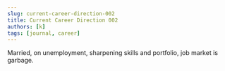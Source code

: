 ```yaml
---
slug: current-career-direction-002
title: Current Career Direction 002
authors: [k]
tags: [journal, career]
---
```


Married, on unemployment, sharpening skills and portfolio, job market is garbage.

